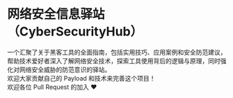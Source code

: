 # 网络安全信息驿站（CyberSecurityHub）

一个汇聚了关于黑客工具的全面指南，包括实用技巧、应用案例和安全防范建议，帮助技术爱好者深入了解网络安全技术，探索工具使用背后的逻辑与原理，同时强化对网络安全威胁的防范意识的驿站。  
欢迎大家贡献自己的 Payload 和技术来完善这个项目！  
欢迎各位 Pull Request 的加入 :heart: